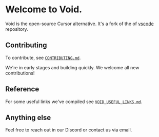 # Welcome to Void.


Void is the open-source Cursor alternative. It's a fork of the of [vscode](https://github.com/microsoft/vscode) repository.



## Contributing

To contribute, see [`CONTRIBUTING.md`](https://github.com/voideditor/void/blob/main/CONTRIBUTING.md).

We're in early stages and building quickly. We welcome all new contributions!

## Reference
For some useful links we've compiled see [`VOID_USEFUL_LINKS.md`](https://github.com/voideditor/void/blob/main/VOID_USEFUL_LINKS.md).

## Anything else
Feel free to reach out in our Discord or contact us via email.


